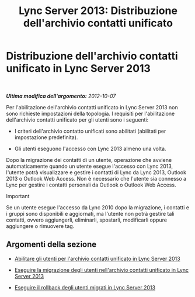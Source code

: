﻿---
title: "Lync Server 2013: Distribuzione dell'archivio contatti unificato"
TOCTitle: Distribuzione dell'archivio contatti unificato
ms:assetid: 68959d58-ac8a-45de-afcd-b9de2c36799c
ms:mtpsurl: https://technet.microsoft.com/it-it/library/JJ204963(v=OCS.15)
ms:contentKeyID: 49300858
ms.date: 08/24/2015
mtps_version: v=OCS.15
ms.translationtype: HT
---

# Distribuzione dell'archivio contatti unificato in Lync Server 2013

 

_**Ultima modifica dell'argomento:** 2012-10-07_

Per l'abilitazione dell'archivio contatti unificato in Lync Server 2013 non sono richieste impostazioni della topologia. I requisiti per l'abilitazione dell'archivio contatti unificato per gli utenti sono i seguenti:

  - I criteri dell'archivio contatto unificati sono abilitati (abilitati per impostazione predefinita).

  - Gli utenti eseguono l'accesso con Lync 2013 almeno una volta.

Dopo la migrazione dei contatti di un utente, operazione che avviene automaticamente quando un utente esegue l'accesso con Lync 2013, l'utente potrà visualizzare e gestire i contatti di Lync da Lync 2013, Outlook 2013 o Outlook Web Access. Non è necessario che l'utente sia connesso a Lync per gestire i contatti personali da Outlook o Outlook Web Access.

> [!IMPORTANT]  
> Se un utente esegue l'accesso da Lync 2010 dopo la migrazione, i contatti e i gruppi sono disponibili e aggiornati, ma l'utente non potrà gestire tali contatti, ovvero aggiungerli, eliminarli, spostarli, modificarli oppure aggiungere o rimuovere tag.

## Argomenti della sezione

  - [Abilitare gli utenti per l'archivio contatti unificato in Lync Server 2013](lync-server-2013-enable-users-for-unified-contact-store.md)

  - [Eseguire la migrazione degli utenti nell'archivio contatti unificato in Lync Server 2013](lync-server-2013-migrate-users-to-unified-contact-store.md)

  - [Eseguire il rollback degli utenti migrati in Lync Server 2013](lync-server-2013-roll-back-migrated-users.md)

